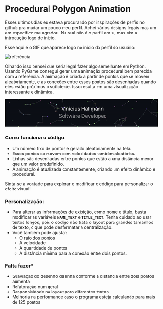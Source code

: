 # **Procedural Polygon Animation**

Esses ultimos dias eu estava procurando por inspirações de perfis no github pra mudar um pouco meu perfil. Achei vários designs legais mas um em especifico me agradou. Na real não é o perfil em si, mas sim a introdução logo de inicio.

Esse aqui é o GIF que aparece logo no inicio do perfil do usuário:

![referência](https://github.com/adamalston/adamalston/raw/master/profile.gif)

Olhando isso pensei que seria legal fazer algo semelhante em Python. Usando PyGame consegui gerar uma animação procedural bem parecida com a referência. A animação é criada a partir de pontos que se movem aleatoriamente, e as conexões entre esses pontos são desenhadas quando eles estão próximos o suficiente. Isso resulta em uma visualização interessante e dinâmica.

![Resultado](assets/GITHUB_BACKGROUND_COLOR_PolygonAnimation-ViniciusHallmann.gif)

### **Como funciona o código**:
- Um número fixo de pontos é gerado aleatoriamente na tela.
- Esses pontos se movem com velocidades também aleatórias.
- Linhas são desenhadas entre pontos que estão a uma distância menor que um valor predefinido.
- A animação é atualizada constantemente, criando um efeito dinâmico e procedural.

Sinta-se à vontade para explorar e modificar o código para personalizar o efeito visual!

### **Personalização:**
- Para alterar as informações de exibição, como nome e título, basta modificar as variáveis **`NAME_TEXT`** e **`TITLE_TEXT`**. Tenha cuidado ao usar textos longos, pois o código não trata o layout para grandes tamanhos de texto, o que pode desformatar a centralização.
- Você também pode ajustar:
  - O raio dos pontos
  - A velocidade
  - A quantidade de pontos
  - A distância mínima para a conexão entre dois pontos.

 ### **Falta fazer***

 - Suaviação do desenho da linha conforme a distancia entre dois pontos aumenta
 - Refatoração num geral
 - Responsividade no layout para diferentes textos
 - Melhoria na performance caso o programa esteja calculando para mais de 125 pontos
